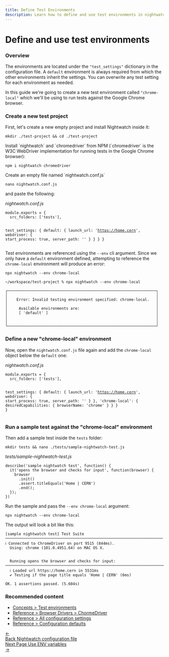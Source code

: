 ```yaml
---
title: Define Test Environments
description: Learn how to define and use test environments in nightwatch
---
```


<div class="page-header"><h1>Define and use test environments</h1></div>

### Overview
The environments are located under the `"test_settings"` dictionary in the configuration file. A `default` environment is always required from which the other environments inherit the settings. You can overwrite any test setting for each environment as needed.

In this guide we're going to create a new test environment called `"chrome-local"` which we'll be using to run tests against the Google Chrome browser.

### Create a new test project

<p></p>
<p>First, let's create a new empty project and install Nightwatch inside it:</p>

<pre class="language-bash"><code class="language-bash">mkdir ./test-project && cd ./test-project</code></pre>

<p></p>
<p>Install `nightwatch` and `chromedriver` from NPM (`chromedriver` is the W3C WebDriver implementation for running tests in the Google Chrome browser):</p>

<pre class="language-bash"><code class="language-bash">npm i nightwatch chromedriver</code></pre>

<p></p>
<p>Create an empty file named `nightwatch.conf.js`</p>

<pre class="language-bash"><code class="language-bash">nano nightwatch.conf.js</code></pre>

and paste the following:
<div class="sample-test"><i>nightwatch.conf.js</i>
<pre class="line-numbers language-javascript"><code class="language-javascript">module.exports = {
  src_folders: ['tests'],

  test_settings: {
    default: {
      launch_url: 'https://home.cern',
      webdriver: {
        start_process: true,
        server_path: ''
      }
    }
  }
}</code></pre></div>

Test environments are referenced using the `--env` cli argument. Since we only have a `default` environment defined, attempting to reference the `chrome-local` environment will produce an error:

<pre class="language-bash"><code class="language-bash">npx nightwatch --env chrome-local</code></pre>

```
~/workspace/test-project % npx nightwatch --env chrome-local
 
┌──────────────────────────────────────────────────────────────────┐
│                                                                  │
│    Error: Invalid testing environment specified: chrome-local.   │
│                                                                  │
│     Available environments are:                                  │
│     [ 'default' ]                                                │
│                                                                  │
│                                                                  │
└──────────────────────────────────────────────────────────────────┘
```

### Define a new "chrome-local" environment

Now, open the `nightwatch.conf.js` file again and add the `chrome-local` object below the `default` one:

<div class="sample-test"><i>nightwatch.conf.js</i>
<pre class="line-numbers language-javascript"><code class="language-javascript">module.exports = {
  src_folders: ['tests'],

  test_settings: {
    default: {
      launch_url: 'https://home.cern',
      webdriver: {
        start_process: true,
        server_path: ''
      }
    },
    'chrome-local': {
      desiredCapabilities: {
        browserName: 'chrome'
      }
    }
  }
}</code></pre></div>

### Run a sample test against the "chrome-local" environment

Then add a sample test inside the `tests` folder:
<pre class="language-bash"><code class="language-bash">mkdir tests && nano ./tests/sample-nightwatch-test.js</code></pre>

<div class="sample-test"><i>tests/sample-nightwatch-test.js</i>
<pre class="line-numbers language-javascript"><code class="language-javascript">describe('sample nightwatch test', function() {
  it('opens the browser and checks for input', function(browser) {
    browser
      .init()
      .assert.titleEquals('Home | CERN')
      .end();
  });
})</code></pre></div>

Run the sample and pass the `--env chrome-local` argument:

<pre class="language-bash"><code class="language-bash">npx nightwatch --env chrome-local</code></pre>

The output will look a bit like this:

```
[sample nightwatch test] Test Suite
──────────────────────────────────────────────────────────────────────
ℹ Connected to ChromeDriver on port 9515 (844ms).
  Using: chrome (101.0.4951.64) on MAC OS X.


  Running opens the browser and checks for input:
────────────────────────────────────────────────────────────────────────────────────────────────────────────────
  ℹ Loaded url https://home.cern in 5531ms
  ✔ Testing if the page title equals 'Home | CERN' (6ms)

OK. 1 assertions passed. (5.604s)
```

### Recommended content
- [Concepts > Test environments](https://nightwatchjs.org/guide/concepts/test-environments.html)
- [Reference > Browser Drivers > ChormeDriver](https://nightwatchjs.org/guide/browser-drivers/chrome-driver.html)
- [Reference > All configuration settings](https://nightwatchjs.org/guide/reference/settings.html)
- [Reference > Configuration defaults](https://nightwatchjs.org/guide/reference/defaults.html)

 <div class="doc-pagination pt-40">
  <div class="previous">
    <a href="https://nightwatchjs.org/guide/configuration/nightwatch-configuration-file.html">
      <span>←</span>
        <div class="d-flex flex-column">
          <span class="smallT">Back</span>
          <span class="bigT">Nightwatch configuration file</span>
        </div>
    </a>
  </div>
  <div class="next">
    <a href="https://nightwatchjs.org/guide/configuration/using-env-variables-in-your-config.html">
        <div class="d-flex flex-column">
          <span class="smallT">Next Page</span>
          <span class="bigT">Use ENV variables</span>
        </div>
        <span>→</span>
    </a>
  </div>
</div>